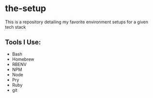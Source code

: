 # the-setup
This is a repository detailing my favorite environment setups for a given tech stack
## Tools I Use:

- Bash
- Homebrew
- RBENV
- NPM
- Node
- Pry
- Ruby
- git

